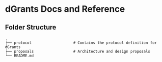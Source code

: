 # dGrants Docs and Reference

## Folder Structure
```
.
├── protocol                   # Contains the protocol definition for dGrants
├── proposals                  # Architecture and design proposals
└── README.md
```

